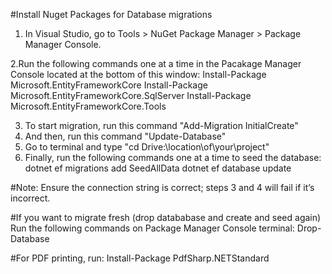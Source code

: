 ﻿#Install Nuget Packages for Database migrations
1. In Visual Studio, go to Tools > NuGet Package Manager > Package Manager Console.

2.Run the following commands one at a time in the Pacakage Manager Console located at the bottom of this window:
Install-Package Microsoft.EntityFrameworkCore
Install-Package Microsoft.EntityFrameworkCore.SqlServer
Install-Package Microsoft.EntityFrameworkCore.Tools

3. To start migration, run this command "Add-Migration InitialCreate"
4. And then, run this command "Update-Database"
5. Go to terminal and type "cd Drive:\location\of\your\project"
6. Finally, run the following commands one at a time to seed the database:
dotnet ef migrations add SeedAllData
dotnet ef database update


#Note: Ensure the connection string is correct; steps 3 and 4 will fail if it’s incorrect.

#If you want to migrate fresh (drop datababase and create and seed again)
Run the following commands on Package Manager Console terminal:
Drop-Database



#For PDF printing, run:
Install-Package PdfSharp.NETStandard